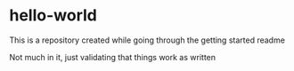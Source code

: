 # hello-world
This is a repository created while going through the getting started readme

Not much in it, just validating that things work as written

